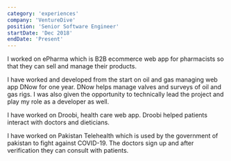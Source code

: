 ```yaml
---
category: 'experiences'
company: 'VentureDive'
position: 'Senior Software Engineer'
startDate: 'Dec 2018'
endDate: 'Present'
---
```


I worked on ePharma which is B2B ecommerce web app for pharmacists so that they can sell and manage their products.

I have worked and developed from the start on oil and gas managing web app DNow for one year. DNow helps manage valves and surveys of oil and gas rigs. I was also given the opportunity to technically lead the project and play my role as a developer as well.

I have worked on Droobi, health care web app. Droobi helped patients interact with doctors and dieticians.

I have worked on Pakistan Telehealth which is used by the government of pakistan to fight against COVID-19. The doctors sign up and after verification they can consult with patients.
